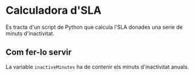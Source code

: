 # Calculadora d'SLA
Es tracta d'un script de Python que calcula l'SLA donades una serie de minuts d'inactivitat.

## Com fer-lo servir
La variable ```inactiveMinutes``` ha de contenir els minuts d'inactivitat anuals.

